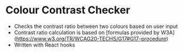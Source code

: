 # Colour Contrast Checker

* Checks the contrast ratio between two colours based on user input
* Contrast ratio calculation is based on [formulas provided by W3A] (https://www.w3.org/TR/WCAG20-TECHS/G17#G17-procedure)
* Written with React hooks
